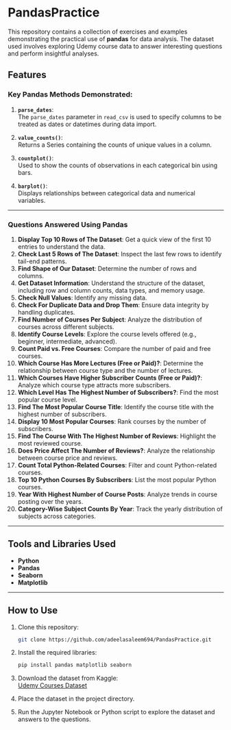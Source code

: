 

# PandasPractice  

This repository contains a collection of exercises and examples demonstrating the practical use of **pandas** for data analysis. The dataset used involves exploring Udemy course data to answer interesting questions and perform insightful analyses.  

## Features  

### Key Pandas Methods Demonstrated:  
1. **`parse_dates`**:  
   The `parse_dates` parameter in `read_csv` is used to specify columns to be treated as dates or datetimes during data import.  

2. **`value_counts()`**:  
   Returns a Series containing the counts of unique values in a column.  

3. **`countplot()`**:  
   Used to show the counts of observations in each categorical bin using bars.  

4. **`barplot()`**:  
   Displays relationships between categorical data and numerical variables.  

---

### Questions Answered Using Pandas  

1. **Display Top 10 Rows of The Dataset**: Get a quick view of the first 10 entries to understand the data.  
2. **Check Last 5 Rows of The Dataset**: Inspect the last few rows to identify tail-end patterns.  
3. **Find Shape of Our Dataset**: Determine the number of rows and columns.  
4. **Get Dataset Information**: Understand the structure of the dataset, including row and column counts, data types, and memory usage.  
5. **Check Null Values**: Identify any missing data.  
6. **Check For Duplicate Data and Drop Them**: Ensure data integrity by handling duplicates.  
7. **Find Number of Courses Per Subject**: Analyze the distribution of courses across different subjects.  
8. **Identify Course Levels**: Explore the course levels offered (e.g., beginner, intermediate, advanced).  
9. **Count Paid vs. Free Courses**: Compare the number of paid and free courses.  
10. **Which Course Has More Lectures (Free or Paid)?**: Determine the relationship between course type and the number of lectures.  
11. **Which Courses Have Higher Subscriber Counts (Free or Paid)?**: Analyze which course type attracts more subscribers.  
12. **Which Level Has The Highest Number of Subscribers?**: Find the most popular course level.  
13. **Find The Most Popular Course Title**: Identify the course title with the highest number of subscribers.  
14. **Display 10 Most Popular Courses**: Rank courses by the number of subscribers.  
15. **Find The Course With The Highest Number of Reviews**: Highlight the most reviewed course.  
16. **Does Price Affect The Number of Reviews?**: Analyze the relationship between course price and reviews.  
17. **Count Total Python-Related Courses**: Filter and count Python-related courses.  
18. **Top 10 Python Courses By Subscribers**: List the most popular Python courses.  
19. **Year With Highest Number of Course Posts**: Analyze trends in course posting over the years.  
20. **Category-Wise Subject Counts By Year**: Track the yearly distribution of subjects across categories.  

---

## Tools and Libraries Used  

- **Python**  
- **Pandas**  
- **Seaborn**  
- **Matplotlib**  

---

## How to Use  

1. Clone this repository:  
   ```bash  
   git clone https://github.com/adeelasaleem694/PandasPractice.git  
   ```  

2. Install the required libraries:  
   ```bash  
   pip install pandas matplotlib seaborn  
   ```  

3. Download the dataset from Kaggle:  
   [Udemy Courses Dataset](https://www.kaggle.com/datasets/andrewmvd/udemy-courses)  

4. Place the dataset in the project directory.  

5. Run the Jupyter Notebook or Python script to explore the dataset and answers to the questions.  


